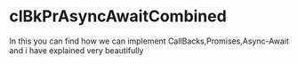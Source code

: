 # clBkPrAsyncAwaitCombined

In this you can find how we can implement CallBacks,Promises,Async-Await and i have explained very beautifully
